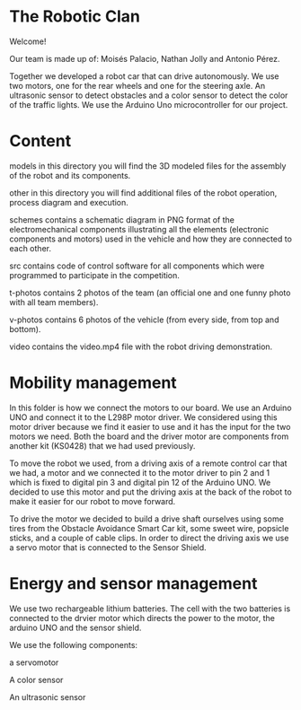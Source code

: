 The Robotic Clan
==
Welcome!

Our team is made up of: Moisés Palacio, Nathan Jolly and Antonio Pérez. 

Together we developed a robot car that can drive autonomously. We use two motors, one for the rear wheels and one for the steering axle. An ultrasonic sensor to detect obstacles and a color sensor to detect the color of the traffic lights. We use the Arduino Uno microcontroller for our project.

Content
==

models in this directory you will find the 3D modeled files for the assembly of the robot and its components.

other in this directory you will find additional files of the robot operation, process diagram and execution.

schemes contains a schematic diagram in PNG format of the electromechanical components illustrating all the elements (electronic components and motors) used in the vehicle and how they are connected to each other.

src contains code of control software for all components which were programmed to participate in the competition.

t-photos contains 2 photos of the team (an official one and one funny photo with all team members).

v-photos contains 6 photos of the vehicle (from every side, from top and bottom).

video contains the video.mp4 file with the robot driving demonstration.

Mobility management
==

In this folder is how we connect the motors to our board. We use an Arduino UNO and connect it to the L298P motor driver. We considered using this motor driver because we find it easier to use and it has the input for the two motors we need. Both the board and the driver motor are components from another kit (KS0428) that we had used previously.

To move the robot we used, from a driving axis of a remote control car that we had, a motor and we connected it to the motor driver to pin 2 and 1 which is fixed to digital pin 3 and digital pin 12 of the Arduino UNO. We decided to use this motor and put the driving axis at the back of the robot to make it easier for our robot to move forward.

To drive the motor we decided to build a drive shaft ourselves using some tires from the Obstacle Avoidance Smart Car kit, some sweet wire, popsicle sticks, and a couple of cable clips. In order to direct the driving axis we use a servo motor that is connected to the Sensor Shield.

Energy and sensor management
==

We use two rechargeable lithium batteries. The cell with the two batteries is connected to the drvier motor which directs the power to the motor, the arduino UNO and the sensor shield.

We use the following components:

a servomotor

A color sensor

An ultrasonic sensor
